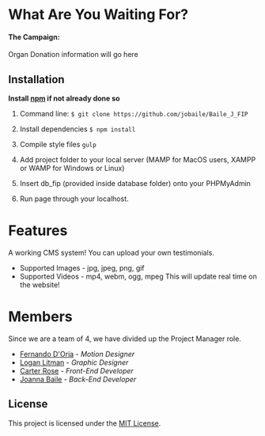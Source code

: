 # What Are You Waiting For?
#### The Campaign:
Organ Donation information will go here

## Installation
**Install [npm](https://www.npmjs.com/get-npm) if not already done so**

1. Command line:
`$ git clone https://github.com/jobaile/Baile_J_FIP`

2. Install dependencies
`$ npm install`

3. Compile style files
`gulp`

4. Add project folder to your local server (MAMP for MacOS users, XAMPP or WAMP for Windows or Linux)

5. Insert db_fip (provided inside database folder) onto your PHPMyAdmin

6. Run page through your localhost.

# Features
A working CMS system! You can upload your own testimonials.
* Supported Images -  jpg, jpeg, png, gif
* Supported Videos - mp4, webm, ogg, mpeg
This will update real time on the website!

# Members
Since we are a team of 4, we have divided up the Project Manager role.
* [Fernando D'Oria](http://nandodoria.ca/) - *Motion Designer*
* [Logan Litman](http://loganlitman.com/) - *Graphic Designer*
* [Carter Rose](http://carterrose.ca/) - *Front-End Developer*
* [Joanna Baile](http://joannabaile.com/) - *Back-End Developer*


## License
This project is licensed under the [MIT License](https://opensource.org/licenses/MIT/).
